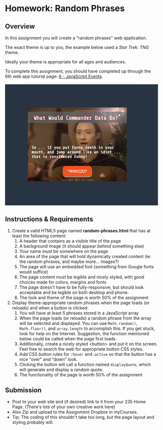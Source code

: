 # Homework: Random Phrases

## Overview
In this assignment you will create a "random phrases" web application. 

The exact theme is up to you, the example below used a *Star Trek: TNG* theme.

Ideally your theme is appropriate for all ages and audiences.

To complete this assignment, you should have completed up through the 6th web app tutorial page: [6 - JavaScript Events](web-apps-6.md).

![Web Page](_images/random-phrases-2-done.jpg)

## Instructions & Requirements
1. Create a valid HTML5 page named **random-phrases.html** that has at least the following content:
    1. A header that contains as a visible title of the page
    1. A background image (it should appear *behind* something else)
    1. Your name must be somewhere on the page
    1. An area of the page that will hold dynamically created content (ie: the random phrases, and maybe more... images?)
    1. The page will use an embedded font (something from Google fonts would suffice)
    1. The page content must be legible and nicely styled, with good choices made for colors, margins and fonts
    1. The page doesn't have to be fully-responsive, but should look acceptable and be legible on both desktop and phone.
    1. The look and theme of the page is worth 50% of the assignment
1. Display theme-appropriate random phrases when the page loads (or reloads) and when a button is clicked:
    1. You will have at least 5 phrases stored in a JavaScript array
    1. When the page loads (or reloads) a random phrase from the array will be selected and displayed. You can use `Math.random()`, `Math.floor()`, and `array.length` to accomplish this. If you get stuck, look for help on the Internet. Suggestion, the function mentioned below could be called when the page first loads. 
    1. Additionally, create a nicely styled &lt;button> and put it on the screen. Feel free to search the web for appropriate button CSS styles.
    1. Add CSS button rules for `:hover` and :`active` so that the button has a nice "over" and "down" look.
    1. Clicking the button will call a function named `displayQuote`, which will generate and display a random quote.
    1. The functionality of the page is worth 50% of the assignment

## Submission
- Post to your web site and (if desired) link to it from your 235 Home Page.  (There's lots of your own creative work here)
- Also Zip and upload to the Assignment Dropbox in myCourses.
- Tip: The coding of this shouldn't take too long, but the page layout and styling probably will.

